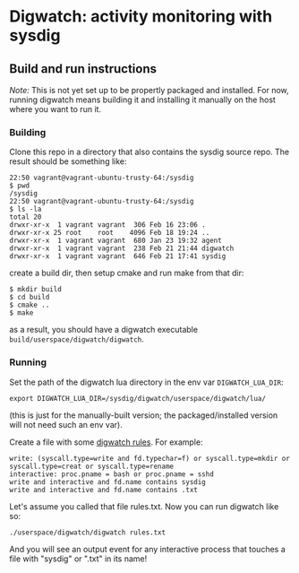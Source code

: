 # Digwatch: activity monitoring with sysdig

## Build and run instructions

_Note:_ This is not yet set up to be propertly packaged and installed. For now, running digwatch means building it and installing it manually on the host where you want to run it.


### Building
Clone this repo in a directory that also contains the sysdig source repo. The result should be something like:

```
22:50 vagrant@vagrant-ubuntu-trusty-64:/sysdig
$ pwd
/sysdig
22:50 vagrant@vagrant-ubuntu-trusty-64:/sysdig
$ ls -la
total 20
drwxr-xr-x  1 vagrant vagrant  306 Feb 16 23:06 .
drwxr-xr-x 25 root    root    4096 Feb 18 19:24 ..
drwxr-xr-x  1 vagrant vagrant  680 Jan 23 19:32 agent
drwxr-xr-x  1 vagrant vagrant  238 Feb 21 21:44 digwatch
drwxr-xr-x  1 vagrant vagrant  646 Feb 21 17:41 sysdig
```

create a build dir, then setup cmake and run make from that dir:

```
$ mkdir build
$ cd build
$ cmake ..
$ make
```

as a result, you should have a digwatch executable `build/userspace/digwatch/digwatch`.


### Running

Set the path of the digwatch lua directory in the env var `DIGWATCH_LUA_DIR`:

`export DIGWATCH_LUA_DIR=/sysdig/digwatch/userspace/digwatch/lua/`

(this is just for the manually-built version; the packaged/installed version will not need such an env var).


Create a file with some [digwatch rules](Rule-syntax-and-design). For example:
```
write: (syscall.type=write and fd.typechar=f) or syscall.type=mkdir or syscall.type=creat or syscall.type=rename
interactive: proc.pname = bash or proc.pname = sshd
write and interactive and fd.name contains sysdig
write and interactive and fd.name contains .txt
```



Let's assume you called that file rules.txt. Now you can run digwatch like so:

`./userspace/digwatch/digwatch rules.txt`

And you will see an output event for any interactive process that touches a file with "sysdig" or ".txt" in its name!












